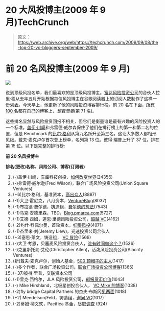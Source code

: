 # 20 大风投博主(2009 年 9 月)TechCrunch

> 原文：<https://web.archive.org/web/https://techcrunch.com/2009/09/08/the-top-20-vc-bloggers-september-2009/>

# 前 20 名风投博主(2009 年 9 月)

![](img/5be57e61d33b523e6924598bff93302d.png)

说到顶级风投名单，我们最喜欢的是顶级风投博主。[富达风险投资公司](https://web.archive.org/web/20221006170426/http://www.crunchbase.com/person/larry-cheng-6)的合伙人拉里·程从去年五月开始根据每位风投博主在谷歌阅读器上的订阅人数制作了这样一份[列表](https://web.archive.org/web/20221006170426/http://www.beta.techcrunch.com/2009/05/30/the-top-vc-blogs-according-to-google-reader/)。今天早上，他更新了他的风险投资博客排行榜。前 20 名在下面，[所有 100 名](https://web.archive.org/web/20221006170426/http://larrycheng.com/2009/09/08/global-vc-blog-directory-ranked-by-of-google-reader-subscribers-sept-2009/)都在自己的博客上，*想着想着*(第 71 名)。

这些排名显然与风险投资回报不相关，但它们是衡量谁是最有兴趣的风险投资人的一个标准。[盖伊·川崎](https://web.archive.org/web/20221006170426/http://www.crunchbase.com/person/guy-kawasaki)和弗雷德·威尔森保住了他们在排行榜上的第一和第二名的位置，但是 Benchmark 的[比尔·格利](https://web.archive.org/web/20221006170426/http://www.crunchbase.com/person/bill-gurley)从第九名跃升至第三名。这让大多数人都相形见绌。戴夫·麦克卢尔首次登上榜单，名列第 13 位。彼得·瑞普上升了 37 位，排在第 15 位。以下是完整的排行榜:

**前 20 名风投博主**

**排名(更改)名称、风险公司、博客(订阅者)**

1.  (-)盖伊·川崎，车库科技创投，[如何改变世界](https://web.archive.org/web/20221006170426/http://blog.guykawasaki.com/)(24356)
2.  (-)弗雷德·威尔逊(Fred Wilson)，联合广场风险投资公司(Union Square Ventures)
3.  (+6)比尔·格利，基准资本，[高出众人](https://web.archive.org/web/20221006170426/http://abovethecrowd.com/)(8897)
4.  (-1)大卫·霍尼克，八月资本，[VentureBlog](https://web.archive.org/web/20221006170426/http://www.ventureblog.com/)(8037)
5.  (-1)布拉德·费尔德，铸造组，[费尔德的想法](https://web.archive.org/web/20221006170426/http://www.feld.com/wp/)(7543)
6.  (-1)马克·安德里森，TBD，[Blog.pmarca.com](https://web.archive.org/web/20221006170426/http://blog.pmarca.com/)(5727)
7.  (-1)艾德·西姆，道恩·里德风险投资公司，[超越 VC](https://web.archive.org/web/20221006170426/http://www.beyondvc.com/)(4162)
8.  (-2)约什·科佩尔曼，首轮资本，[红眼风投](https://web.archive.org/web/20221006170426/http://redeye.firstround.com/)(4071)
9.  (-1)杰里米·刘(Jeremy Liew)，光速投资公司合伙人
10.  (+3)塞思·莱文，铸造组， [VC 冒险](https://web.archive.org/web/20221006170426/http://www.sethlevine.com/blog/)(1569)
11.  (-)大卫·考恩，贝塞麦风险投资合伙人，[谁有时间做这个？](https://web.archive.org/web/20221006170426/http://whohastimeforthis.blogspot.com/)(1526)
12.  (-)克里斯托弗·艾伦(Christopher Allen)，活泼风险投资公司(Alacrity Ventures)
13.  (新)戴夫·麦克卢尔，创始人基金，[500 顶帽子的主人](https://web.archive.org/web/20221006170426/http://500hats.typepad.com/)(1417)
14.  (-)多个作者，联合广场投资公司，[联合广场投资公司博客](https://web.archive.org/web/20221006170426/http://www.unionsquareventures.com/)(1365)
15.  (+37)彼得·里普，交联资本公司
16.  (-1)里克·西格尔，JLA 风险投资公司，[邮报货币价值](https://web.archive.org/web/20221006170426/http://ricksegal.typepad.com/pmv/)(1043)
17.  (-) Mike Hirshland，北极星创投合伙人， [VC Mike 的博客](https://web.archive.org/web/20221006170426/http://vcmike.wordpress.com/)(1038)
18.  (-2)fly bridge Capital Partners 的杰夫·布斯冈[见两面](https://web.archive.org/web/20221006170426/http://bostonvcblog.typepad.com/)(1018)
19.  (+2) Mendelson/Feld，铸造组，[询问 VC](https://web.archive.org/web/20221006170426/http://www.askthevc.com/blog/index.php)(1017)
20.  (-2)蒂姆·柳文欢，Pacifica 基金，[尽职调查](https://web.archive.org/web/20221006170426/http://due-diligence.typepad.com/) (924)